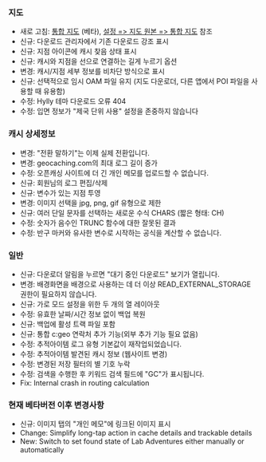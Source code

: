 ### 지도
- 새로 고침: [통합 지도](https://github.com/cgeo/cgeo/wiki/UnifiedMap) (베타), [설정 => 지도 원본 => 통합 지도](cgeo-setting://featureSwitch_useUnifiedMap) 참조
- 신규: 다운로드 관리자에서 기존 다운로드 강조 표시
- 신규: 지점 아이콘에 캐시 찾음 상태 표시
- 신규: 캐시와 지점을 선으로 연결하는 길게 누르기 옵션
- 변경: 캐시/지점 세부 정보를 비차단 방식으로 표시
- 신규: 선택적으로 임시 OAM 파일 유지 (지도 다운로더, 다른 앱에서 POI 파일을 사용할 때 유용함)
- 수정: Hylly 테마 다운로드 오류 404
- 수정: 입면 정보가 "제국 단위 사용" 설정을 존중하지 않습니다

### 캐시 상세정보
- 변경: "전환 말하기"는 이제 실제 전환입니다.
- 변경: geocaching.com의 최대 로그 길이 증가
- 수정: 오픈캐싱 사이트에 더 긴 개인 메모를 업로드할 수 없습니다.
- 신규: 회원님의 로그 편집/삭제
- 신규: 변수가 있는 지점 투영
- 변경: 이미지 선택을 jpg, png, gif 유형으로 제한
- 신규: 여러 단일 문자를 선택하는 새로운 수식 CHARS (짧은 형태: CH)
- 수정: 숫자가 음수인 TRUNC 함수에 대한 잘못된 결과
- 수정: 반구 마커와 유사한 변수로 시작하는 공식을 계산할 수 없습니다.

### 일반
- 신규: 다운로더 알림을 누르면 "대기 중인 다운로드" 보기가 열립니다.
- 변경: 배경화면을 배경으로 사용하는 데 더 이상 READ_EXTERNAL_STORAGE 권한이 필요하지 않습니다.
- 신규: 가로 모드 설정을 위한 두 개의 열 레이아웃
- 수정: 유효한 날짜/시간 정보 없이 백업 복원
- 신규: 백업에 활성 트랙 파일 포함
- 신규: 통합 c:geo 연락처 추가 기능(외부 추가 기능 필요 없음)
- 수정: 추적아이템 로그 유형 기본값이 재작업되었습니다.
- 수정: 추적아이템 발견된 캐시 정보 (웹사이트 변경)
- 수정: 변경된 저장 필터의 별 기호 누락
- 수정: 검색을 수행한 후 키워드 검색 필드에 "GC"가 표시됩니다.
- Fix: Internal crash in routing calculation

### 현재 베타버전 이후 변경사항
- 신규: 이미지 탭의 "개인 메모"에 링크된 이미지 표시
- Change: Simplify long-tap action in cache details and trackable details
- New: Switch to set found state of Lab Adventures either manually or automatically
